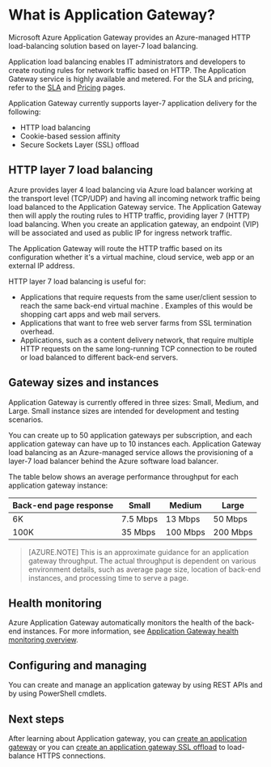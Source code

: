 <properties
   pageTitle="Introduction to Application Gateway | Microsoft Azure"
   description="This page provides an overview of the Application Gateway service for layer-7 load balancing, including gateway sizes, HTTP load balancing, cookie-based session affinity, and SSL offload."
   documentationCenter="na"
   services="application-gateway"
   authors="joaoma"
   manager="carmonm"
   editor="tysonn"/>
<tags
   ms.service="application-gateway"
   ms.devlang="na"
   ms.topic="article"
   ms.tgt_pltfrm="na"
   ms.workload="infrastructure-services"
   ms.date="01/21/2016"
   ms.author="joaoma"/>

# What is Application Gateway?


Microsoft Azure Application Gateway provides an Azure-managed HTTP load-balancing solution based on layer-7 load balancing.

Application load balancing enables IT administrators and developers to create routing rules for network traffic based on HTTP.  The Application Gateway service is highly available and metered. For the SLA and pricing, refer to the [SLA](http://azure.microsoft.com/support/legal/sla/application-gateway) and [Pricing](https://azure.microsoft.com/pricing/details/application-gateway/) pages.

Application Gateway currently supports layer-7 application delivery for the following:

- HTTP load balancing
- Cookie-based session affinity
- Secure Sockets Layer (SSL) offload


## HTTP layer 7 load balancing

Azure provides layer 4 load balancing via Azure load balancer working at the transport level (TCP/UDP) and having all incoming network traffic being load balanced to the Application Gateway service. The Application Gateway then will apply the routing rules to HTTP traffic, providing layer 7 (HTTP) load balancing. When you create an application gateway, an endpoint (VIP) will be associated and used as public IP for ingress network traffic.

The Application Gateway will route the HTTP traffic based on its configuration whether it's a virtual machine, cloud service, web app or an external IP address.

HTTP layer 7 load balancing is useful for:

- Applications that require requests from the same user/client session to reach the same back-end virtual machine . Examples of this would be shopping cart apps and web mail servers.
- Applications that want to free web server farms from SSL termination overhead.
- Applications, such as a content delivery network, that require multiple HTTP requests on the same long-running TCP connection to be routed or load balanced to different back-end servers.


## Gateway sizes and instances

Application Gateway is currently offered in three sizes: Small, Medium, and Large. Small instance sizes are intended for development and testing scenarios.

You can create up to 50 application gateways per subscription, and each application gateway can have up to 10 instances each. Application Gateway load balancing as an Azure-managed service allows the provisioning of a layer-7 load balancer behind the Azure software load balancer.

The table below shows an average performance throughput for each application gateway instance:


| Back-end page response | Small | Medium | Large|
|---|---|---|---|
| 6K | 7.5 Mbps | 13 Mbps | 50 Mbps |
|100K | 35 Mbps | 100 Mbps| 200 Mbps |


>[AZURE.NOTE] This is an approximate guidance for an application gateway throughput. The actual throughput is dependent on various environment details, such as average page size, location of back-end instances, and processing time to serve a page.

## Health monitoring

Azure Application Gateway automatically monitors the health of the back-end instances. For more information, see [Application Gateway health monitoring overview](application-gateway-probe-overview.md).

## Configuring and managing

You can create and manage an application gateway by using REST APIs and by using PowerShell cmdlets.


## Next steps

After learning about Application gateway, you can [create an application gateway](application-gateway-create-gateway.md) or you can [create an application gateway SSL offload](application-gateway-ssl.md) to load-balance HTTPS connections.


